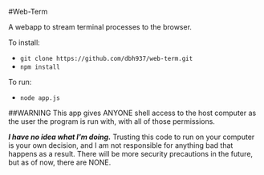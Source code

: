 #Web-Term

A webapp to stream terminal processes to the browser.

To install:

- `git clone https://github.com/dbh937/web-term.git`
- `npm install`

To run:

- `node app.js`

##WARNING
This app gives ANYONE shell access to the host computer as the user the program is run with, with all of those permissions.

***I have no idea what I'm doing.*** Trusting this code to run on your computer is your own decision, and I am not responsible for anything bad that happens as a result. There will be more security precautions in the future, but as of now, there are NONE.